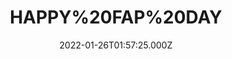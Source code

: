 ---
title: "HAPPY%20FAP%20DAY"
videoSrc: https://f000.backblazeb2.com/file/futureporn/projektmelody-2022-01-26.mp4
videoSrcHash: bafybeigppdhrhlucblzamkuucxyndnxbbxqvuv3lz3vaxwqjmj2i7jkeiu?filename=projektmelody-chaturbate-20220126T015725Z-source.mp4
video720Hash: 
video480Hash: 
video360Hash: 
video240Hash: bafybeia7yvhcpoql7hzonwtdrxml3jyr5ycn4f7ll3d3xrxqzl3hdeghmi?filename=projektmelody-chaturbate-20220126T015725Z-240p.mp4
thinHash: 
thiccHash: bafkreiagpi6cwztn2dun5rdt44gy457m6idvimeiy6q3iy2whve5kpiyba?filename=20220126T015725Z-thicc.jpg
announceTitle: "T1M%20WHAT%20THE%20FLIP%21%20GIVE%20ME%20BACK%20MY%20SHIRT%21%21%21%21%21%20%20i%27m%20live%3A"
announceUrl: https://twitter.com/ProjektMelody/status/1486156290585882626
date: 2022-01-26T01:57:25.000Z
note: There were lots of network issues (buffering) during this stream due to Melody's Live2D setup
video240TmpFilePath: 
tmpFilePath: /root/projektmelody-2022-01-26.mp4
layout: layouts/vod.njk
tags:
---